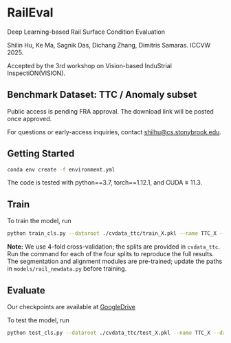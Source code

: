 # RailEval
Deep Learning-based Rail Surface Condition Evaluation

Shilin Hu, Ke Ma, Sagnik Das, Dichang Zhang, Dimitris Samaras. ICCVW 2025.

Accepted by the 3rd workshop on Vision-based InduStrial InspectiON(VISION).

## Benchmark Dataset: TTC / Anomaly subset
Public access is pending FRA approval. The download link will be posted once approved.

For questions or early-access inquiries, contact [shilhu@cs.stonybrook.edu](mailto:shilhu@cs.stonybrook.edu).

## Getting Started
```sh
conda env create -f environment.yml
```

The code is tested with python==3.7, torch==1.12.1, and CUDA ≥ 11.3.

## Train
To train the model, run 

```sh
python train_cls.py --dataroot ./cvdata_ttc/train_X.pkl --name TTC_X --dataset_mode railnewdata --model railnewdata --checkpoints_dir $ckpt
```

**Note:** We use 4-fold cross-validation; the splits are provided in `cvdata_ttc`. Run the command for each of the four splits to reproduce the full results. The segmentation and alignment modules are pre-trained; update the paths in `models/rail_newdata.py` before training.

## Evaluate
Our checkpoints are available at [GoogleDrive](https://drive.google.com/drive/folders/1xSCAeFemBYMPoM0E13jSmitmANZTJEbD?usp=drive_link)

To test the model, run

```sh
python test_cls.py --dataroot ./cvdata_ttc/test_X.pkl --name TTC_X --dataset_mode railnewdata --model railnewdata --checkpoints_dir $ckpt --results_dir $res_dir
```

